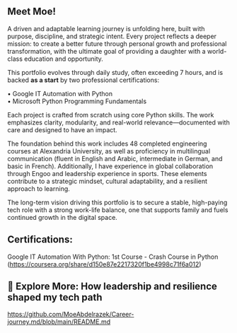 ##  Meet Moe!

A driven and adaptable learning journey is unfolding here, built with purpose, discipline, and strategic intent. Every project reflects a deeper mission: to create a better future through personal growth and professional transformation, with the ultimate goal of providing a daughter with a world-class education and opportunity.

This portfolio evolves through daily study, often exceeding 7 hours, and is backed **as a start** by two professional certifications:

• Google IT Automation with Python  
• Microsoft Python Programming Fundamentals

Each project is crafted from scratch using core Python skills. The work emphasizes clarity, modularity, and real-world relevance—documented with care and designed to have an impact.

The foundation behind this work includes 48 completed engineering courses at Alexandria University, as well as proficiency in multilingual communication (fluent in English and Arabic, intermediate in German, and basic in French). Additionally, I have experience in global collaboration through Engoo and leadership experience in sports. These elements contribute to a strategic mindset, cultural adaptability, and a resilient approach to learning.

The long-term vision driving this portfolio is to secure a stable, high-paying tech role with a strong work-life balance, one that supports family and fuels continued growth in the digital space.


## Certifications:

Google IT Automation With Python: 1st Course - Crash Course in Python
(https://coursera.org/share/d150e87e2217320f1be4998c71f6a012)


## 📌 Explore More: How leadership and resilience shaped my tech path
https://github.com/MoeAbdelrazek/Career-journey.md/blob/main/README.md
